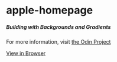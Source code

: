 # apple-homepage

<h5>Building with Backgrounds and Gradients</h5>
<p>For more information, visit <a href="https://www.theodinproject.com/courses/html5-and-css3/lessons/building-with-backgrounds-and-gradients?ref=lc-pb">the Odin Project</a></p>
<a href="https://tfb34.github.io/apple-homepage/">View in Browser</a>
